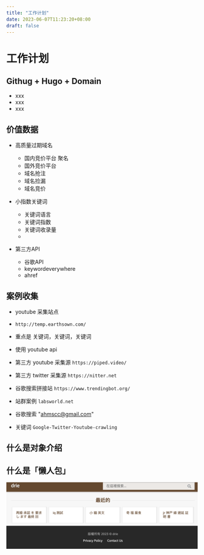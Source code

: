 ```yaml
---
title: "工作计划"
date: 2023-06-07T11:23:20+08:00
draft: false
---
```


# 工作计划

## Githug + Hugo + Domain
- xxx
- xxx
- xxx

## 价值数据

- 高质量过期域名
  - 国内竞价平台 聚名
  - 国外竞价平台
  - 域名抢注
  - 域名捡漏
  - 域名竞价

- 小指数关键词
  - 关键词语言
  - 关键词指数
  - 关键词收录量
  - 
- 第三方API
  - 谷歌API
  - keywordeverywhere
  - ahref


## 案例收集

- youtube 采集站点 
- `http://temp.earthsown.com/`
- 重点是 关键词，关键词，关键词
- 使用 youtube api
- 第三方 youtube 采集源 `https://piped.video/`
- 第三方 twitter 采集源 `https://nitter.net`

- 谷歌搜索拼接站 `https://www.trendingbot.org/`
- 站群案例 `labsworld.net`
- 谷歌搜索 "[ahmscc@gmail.com](https://www.google.com.hk/search?q=%22ahmscc%40gmail.com%22)"
- 关键词 `Google-Twitter-Youtube-crawling`

## 什么是对象介绍
## 什么是「懒人包」

![](images/测试截图.png)